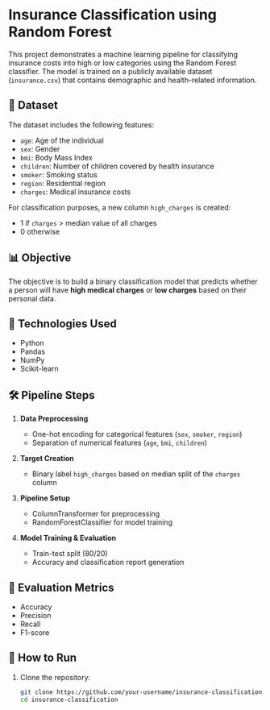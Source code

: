 # Insurance Classification using Random Forest

This project demonstrates a machine learning pipeline for classifying insurance costs into high or low categories using the Random Forest classifier. The model is trained on a publicly available dataset (`insurance.csv`) that contains demographic and health-related information.

## 📁 Dataset

The dataset includes the following features:
- `age`: Age of the individual
- `sex`: Gender
- `bmi`: Body Mass Index
- `children`: Number of children covered by health insurance
- `smoker`: Smoking status
- `region`: Residential region
- `charges`: Medical insurance costs

For classification purposes, a new column `high_charges` is created:
- 1 if `charges` > median value of all charges
- 0 otherwise

## 📊 Objective

The objective is to build a binary classification model that predicts whether a person will have **high medical charges** or **low charges** based on their personal data.

## 🔧 Technologies Used

- Python
- Pandas
- NumPy
- Scikit-learn

## 🛠️ Pipeline Steps

1. **Data Preprocessing**  
   - One-hot encoding for categorical features (`sex`, `smoker`, `region`)
   - Separation of numerical features (`age`, `bmi`, `children`)

2. **Target Creation**  
   - Binary label `high_charges` based on median split of the `charges` column

3. **Pipeline Setup**  
   - ColumnTransformer for preprocessing
   - RandomForestClassifier for model training

4. **Model Training & Evaluation**  
   - Train-test split (80/20)
   - Accuracy and classification report generation

## 🧪 Evaluation Metrics

- Accuracy
- Precision
- Recall
- F1-score

## 🚀 How to Run

1. Clone the repository:
   ```bash
   git clone https://github.com/your-username/insurance-classification.git
   cd insurance-classification
